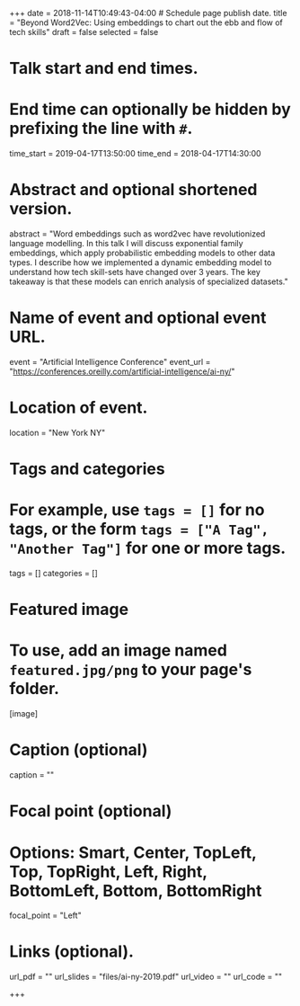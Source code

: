 +++
date = 2018-11-14T10:49:43-04:00 # Schedule page publish date.
title = "Beyond Word2Vec: Using embeddings to chart out the ebb and flow of tech skills"
draft = false
selected = false

# Talk start and end times.
#   End time can optionally be hidden by prefixing the line with `#`.
time_start = 2019-04-17T13:50:00
time_end = 2018-04-17T14:30:00

# Abstract and optional shortened version.
abstract = "Word embeddings such as word2vec have revolutionized language modelling. In this talk I will discuss exponential family embeddings, which apply probabilistic embedding models to other data types. I describe how we implemented a dynamic embedding model to understand how tech skill-sets have changed over 3 years. The key takeaway is that these models can enrich analysis of specialized datasets."

# Name of event and optional event URL.
event = "Artificial Intelligence Conference"
event_url = "https://conferences.oreilly.com/artificial-intelligence/ai-ny/"

# Location of event.
location = "New York NY"

# Tags and categories
# For example, use `tags = []` for no tags, or the form `tags = ["A Tag", "Another Tag"]` for one or more tags.
tags = []
categories = []

# Featured image
# To use, add an image named `featured.jpg/png` to your page's folder. 
[image]
  # Caption (optional)
  caption = ""

  # Focal point (optional)
  # Options: Smart, Center, TopLeft, Top, TopRight, Left, Right, BottomLeft, Bottom, BottomRight
  focal_point = "Left"
  
# Links (optional).
url_pdf = ""
url_slides = "files/ai-ny-2019.pdf"
url_video = ""
url_code = ""

+++



